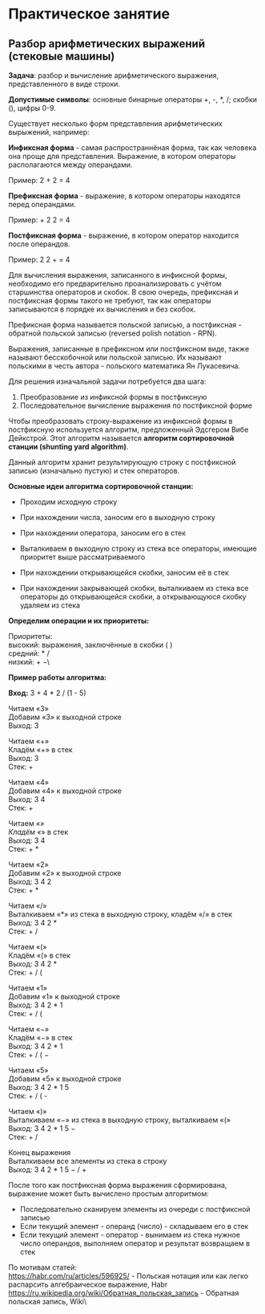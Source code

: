 # Практическое занятие
## Разбор арифметических выражений (стековые машины)

**Задача**: разбор и вычисление арифметического выражения, представленного в виде строки.

**Допустимые символы**: основные бинарные операторы +, -, *, /; скобки (), цифры 0-9.

Существует несколько форм представления арифметических вырыжений, например:

**Инфиксная форма** - самая распространнёная форма, так как человека она проще для представления.
Выражение, в котором операторы располагаются между операндами.

Пример: 2 + 2 = 4

**Префиксная форма** - выражение, в котором операторы находятся перед операндами.

Пример: + 2 2 = 4

**Постфиксная форма** - выражение, в котором оператор находится после операндов.

Пример: 2 2 + = 4

Для вычисления выражения, записанного в инфиксной формы, необходимо его предварительно проанализировать с учётом старшинства операторов и скобок.
В свою очередь, префиксная и постфиксная формы такого не требуют, так как операторы записываются в порядке их вычисления и без скобок.

Префиксная форма называется польской записью, а постфиксная - обратной польской записью (reversed polish notation - RPN).


Выражения, записанные в префиксном или постфиксном виде, также называют бесскобочной или польской записью.
Их называют польскими в честь автора - польского математика Ян Лукасевича.

Для решения изначальной задачи потребуется два шага:
1. Преобразование из инфиксной формы в постфиксную
2. Последовательное вычисление выражения по постфиксной форме


Чтобы преобразовать строку-выражение из инфиксной формы в постфиксную используется алгоритм, предложенный Эдсгером Вибе Дейкстрой.
Этот алгоритм называется **алгоритм сортировочной станции (shunting yard algorithm)**.

Данный алгоритм хранит результирующую строку с постфиксной записью (изначально пустую) и стек операторов.

**Основные идеи алгоритма сортировочной станции:**

- Проходим исходную строку

- При нахождении числа, заносим его в выходную строку

- При нахождении оператора, заносим его в стек

- Выталкиваем в выходную строку из стека все операторы, имеющие приоритет выше рассматриваемого

- При нахождении открывающейся скобки, заносим её в стек

- При нахождении закрывающей скобки, выталкиваем из стека все операторы до открывающейся скобки, а открывающуюся скобку удаляем из стека


**Определим операции и их приоритеты:**

Приоритеты:\
высокий: выражения, заключённые в скобки ( )\
средний: * /\
низкий: + −\

**Пример работы алгоритма:**

**Вход:** 3 + 4 * 2 / (1 - 5)

Читаем «3»\
 Добавим «3» к выходной строке\
  Выход: 3

Читаем «+»\
 Кладём «+» в стек\
  Выход: 3\
  Стек: +

Читаем «4»\
 Добавим «4» к выходной строке\
  Выход: 3 4\
  Стек: +

Читаем «*»\
 Кладём «*» в стек\
  Выход: 3 4\
  Стек: + *

Читаем «2»\
 Добавим «2» к выходной строке\
  Выход: 3 4 2\
  Стек: + *

Читаем «/»\
 Выталкиваем «*» из стека в выходную строку, кладём «/» в стек\
  Выход: 3 4 2 *\
  Стек: + /

Читаем «(»\
 Кладём «(» в стек\
  Выход: 3 4 2 *\
  Стек: + / (

Читаем «1»\
 Добавим «1» к выходной строке\
  Выход: 3 4 2 * 1\
  Стек: + / (

Читаем «−»\
 Кладём «−» в стек\
  Выход: 3 4 2 * 1\
  Стек: + / ( −

Читаем «5»\
 Добавим «5» к выходной строке\
  Выход: 3 4 2 * 1 5\
  Стек: + / ( -

Читаем «)»\
 Выталкиваем «−» из стека в выходную строку, выталкиваем «(»\
  Выход: 3 4 2 * 1 5 −\
  Стек: + /

Конец выражения\
 Выталкиваем все элементы из стека в строку\
  Выход: 3 4 2 * 1 5 − / +

После того как постфиксная форма выражения сформирована, выражение может быть вычислено простым алгоритмом:
- Последовательно сканируем элементы из очереди с постфиксной записью
- Если текущий элемент - операнд (число) - складываем его в стек
- Если текущий элемент - оператор - вынимаем из стека нужное число операндов, выполняем оператор и результат возвращаем в стек

По мотивам статей:\
https://habr.com/ru/articles/596925/ - Польская нотация или как легко распарсить алгебраическое выражение, Habr\
https://ru.wikipedia.org/wiki/Обратная_польская_запись - Обратная польская запись, Wiki\
